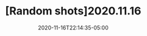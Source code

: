 ---
title: "[Random shots]2020.11.16"
date: 2020-11-16T22:14:35-05:00
series:
- weekly
categories:
- visual
tags:
- street photography
slug: "2020 11 16 Visual Project"
featured_image: 2020/11/16/fuji_natural_1600-0018.jpg
---